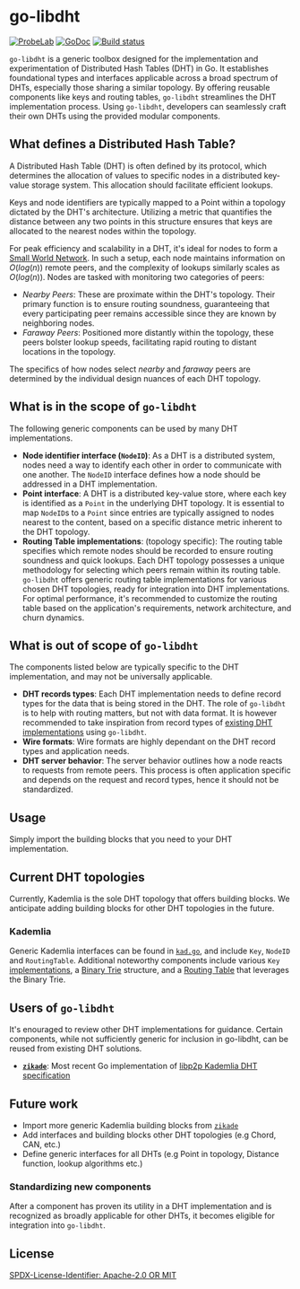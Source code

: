 # go-libdht

[![ProbeLab](https://img.shields.io/badge/made%20by-ProbeLab-blue.svg)](https://probelab.io)
[![GoDoc](https://pkg.go.dev/badge/github.com/probe-lab/go-libdht)](https://pkg.go.dev/github.com/probe-lab/go-libdht)
[![Build status](https://img.shields.io/github/actions/workflow/status/probe-lab/go-libdht/go-test.yml?branch=main)](https://github.com/probe-lab/go-libdht/actions)

`go-libdht` is a generic toolbox designed for the implementation and experimentation of Distributed Hash Tables (DHT) in Go. It establishes foundational types and interfaces applicable across a broad spectrum of DHTs, especially those sharing a similar topology. By offering reusable components like keys and routing tables, `go-libdht` streamlines the DHT implementation process. Using `go-libdht`, developers can seamlessly craft their own DHTs using the provided modular components.

## What defines a Distributed Hash Table?

A Distributed Hash Table (DHT) is often defined by its protocol, which determines the allocation of values to specific nodes in a distributed key-value storage system. This allocation should facilitate efficient lookups.

Keys and node identifiers are typically mapped to a Point within a topology dictated by the DHT's architecture. Utilizing a metric that quantifies the distance between any two points in this structure ensures that keys are allocated to the nearest nodes within the topology.

For peak efficiency and scalability in a DHT, it's ideal for nodes to form a [Small World Network](https://en.wikipedia.org/wiki/Small-world_network). In such a setup, each node maintains information on $O(log(n))$ remote peers, and the complexity of lookups similarly scales as $O(log(n))$. Nodes are tasked with monitoring two categories of peers:

* _Nearby Peers_: These are proximate within the DHT's topology. Their primary function is to ensure routing soundness, guaranteeing that every participating peer remains accessible since they are known by neighboring nodes.
* _Faraway Peers_: Positioned more distantly within the topology, these peers bolster lookup speeds, facilitating rapid routing to distant locations in the topology.

The specifics of how nodes select _nearby_ and _faraway_ peers are determined by the individual design nuances of each DHT topology.

## What is in the scope of `go-libdht`

The following generic components can be used by many DHT implementations.

* **Node identifier interface (`NodeID`)**: As a DHT is a distributed system, nodes need a way to identify each other in order to communicate with one another. The `NodeID` interface defines how a node should be addressed in a DHT implementation.
* **Point interface**: A DHT is a distributed key-value store, where each key is identified as a `Point` in the underlying DHT topology. It is essential to map `NodeID`s to a `Point` since entries are typically assigned to nodes nearest to the content, based on a specific distance metric inherent to the DHT topology.
* **Routing Table implementations**: (topology specific): The routing table specifies which remote nodes should be recorded to ensure routing soundness and quick lookups. Each DHT topology possesses a unique methodology for selecting which peers remain within its routing table. `go-libdht` offers generic routing table implementations for various chosen DHT topologies, ready for integration into DHT implementations. For optimal performance, it's recommended to customize the routing table based on the application's requirements, network architecture, and churn dynamics.

## What is out of scope of `go-libdht`

The components listed below are typically specific to the DHT implementation, and may not be universally applicable.

* **DHT records types**: Each DHT implementation needs to define record types for the data that is being stored in the DHT. The role of `go-libdht` is to help with routing matters, but not with data format. It is however recommended to take inspiration from record types of [existing DHT implementations](#users-of-go-libdht) using `go-libdht`. 
* **Wire formats**: Wire formats are highly dependant on the DHT record types and application needs.
* **DHT server behavior**: The server behavior outlines how a node reacts to requests from remote peers. This process is often application specific and depends on the request and record types, hence it should not be standardized.

## Usage

Simply import the building blocks that you need to your DHT implementation.

## Current DHT topologies

Currently, Kademlia is the sole DHT topology that offers building blocks. We anticipate adding building blocks for other DHT topologies in the future.

### Kademlia

Generic Kademlia interfaces can be found in [`kad.go`](kad/kad.go), and include `Key`, `NodeID` and `RoutingTable`. Additional noteworthy components include various `Key` [implementations](kad/key/), a [Binary Trie](kad/trie/) structure, and a [Routing Table](kad/triert/) that leverages the Binary Trie.

## Users of `go-libdht`

It's enouraged to review other DHT implementations for guidance. Certain components, while not sufficiently generic for inclusion in go-libdht, can be reused from existing DHT solutions.

* [**`zikade`**](https://github.com/probe-lab/zikade): Most recent Go implementation of [libp2p Kademlia DHT specification](https://github.com/libp2p/specs/tree/master/kad-dht)

## Future work

* Import more generic Kademlia building blocks from [`zikade`](https://github.com/probe-lab/zikade)
* Add interfaces and building blocks other DHT topologies (e.g Chord, CAN, etc.)
* Define generic interfaces for all DHTs (e.g Point in topology, Distance function, lookup algorithms etc.)

### Standardizing new components

After a component has proven its utility in a DHT implementation and is recognized as broadly applicable for other DHTs, it becomes eligible for integration into `go-libdht`.

## License

[SPDX-License-Identifier: Apache-2.0 OR MIT](./LICENSE.md)